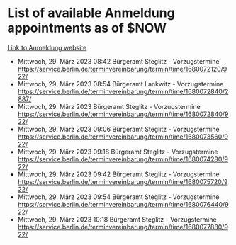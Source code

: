 # List of available Anmeldung appointments as of $NOW
[Link to Anmeldung website](https://service.berlin.de/terminvereinbarung/termin/tag.php?termin=1&anliegen[]=120686&dienstleisterlist=122210,122217,327316,122219,327312,122227,327314,122231,327346,122243,327348,122254,122252,329742,122260,329745,122262,329748,122271,327278,122273,327274,122277,327276,330436,122280,327294,122282,327290,122284,327292,122291,327270,122285,327266,122286,327264,122296,327268,150230,329760,122297,327286,122294,327284,122312,329763,122314,329775,122304,327330,122311,327334,122309,327332,317869,122281,327352,122279,329772,122283,122276,327324,122274,327326,122267,329766,122246,327318,122251,327320,122257,327322,122208,327298,122226,327300&herkunft=http%3A%2F%2Fservice.berlin.de%2Fdienstleistung%2F120686%2F)
- Mittwoch, 29. März 2023 08:42 Bürgeramt Steglitz - Vorzugstermine https://service.berlin.de/terminvereinbarung/termin/time/1680072120/922/
- Mittwoch, 29. März 2023 08:54 Bürgeramt Lankwitz - Vorzugstermine https://service.berlin.de/terminvereinbarung/termin/time/1680072840/2887/
- Mittwoch, 29. März 2023  Bürgeramt Steglitz - Vorzugstermine https://service.berlin.de/terminvereinbarung/termin/time/1680072840/922/
- Mittwoch, 29. März 2023 09:06 Bürgeramt Steglitz - Vorzugstermine https://service.berlin.de/terminvereinbarung/termin/time/1680073560/922/
- Mittwoch, 29. März 2023 09:18 Bürgeramt Steglitz - Vorzugstermine https://service.berlin.de/terminvereinbarung/termin/time/1680074280/922/
- Mittwoch, 29. März 2023 09:42 Bürgeramt Steglitz - Vorzugstermine https://service.berlin.de/terminvereinbarung/termin/time/1680075720/922/
- Mittwoch, 29. März 2023 09:54 Bürgeramt Steglitz - Vorzugstermine https://service.berlin.de/terminvereinbarung/termin/time/1680076440/922/
- Mittwoch, 29. März 2023 10:18 Bürgeramt Steglitz - Vorzugstermine https://service.berlin.de/terminvereinbarung/termin/time/1680077880/922/
